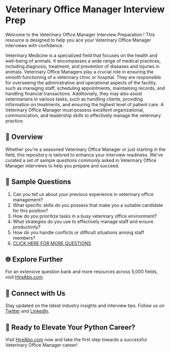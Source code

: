 # Veterinary Office Manager Interview Prep

Welcome to the Veterinary Office Manager Interview Preparation ! This resource is designed to help you ace your Veterinary Office Manager interviews with confidence.

Veterinary Medicine is a specialized field that focuses on the health and well-being of animals. It encompasses a wide range of medical practices, including diagnosis, treatment, and prevention of diseases and injuries in animals. Veterinary Office Managers play a crucial role in ensuring the smooth functioning of a veterinary clinic or hospital. They are responsible for overseeing the administrative and operational aspects of the facility, such as managing staff, scheduling appointments, maintaining records, and handling financial transactions. Additionally, they may also assist veterinarians in various tasks, such as handling clients, providing information on treatments, and ensuring the highest level of patient care. A Veterinary Office Manager must possess excellent organizational, communication, and leadership skills to effectively manage the veterinary practice.

## 🚀 Overview

Whether you're a seasoned Veterinary Office Manager or just starting in the field, this repository is tailored to enhance your interview readiness. We've curated a set of sample questions commonly asked in Veterinary Office Manager interviews to help you prepare and succeed.

## 📝 Sample Questions

1. Can you tell us about your previous experience in veterinary office management?
2. What specific skills do you possess that make you a suitable candidate for this position?
3. How do you prioritize tasks in a busy veterinary office environment?
4. What strategies do you use to effectively manage staff and ensure productivity?
5. How do you handle conflicts or difficult situations among staff members?
6. [CLICK HERE FOR MORE QUESTIONS](https://hireabo.com/job/24_0_39/Veterinary%20Office%20Manager)

## 🌐 Explore Further

For an extensive question bank and more resources across 5,000 fields, visit [HireAbo.com](https://www.hireabo.com).

## 📱 Connect with Us

Stay updated on the latest industry insights and interview tips. Follow us on [Twitter](https://twitter.com/hireabo) and [LinkedIn](https://www.linkedin.com/in/hire-abo-3609972a8/).

## 🚀 Ready to Elevate Your Python Career?

Visit [HireAbo.com](https://www.hireabo.com) now and take the first step towards a successful Veterinary Office Manager career!